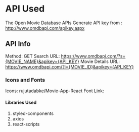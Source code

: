 # API Used
The Open Movie Database APIs
Generate API key from : http://www.omdbapi.com/apikey.aspx

## API Info
Method: GET
Search URL: https://www.omdbapi.com/?s={MOVIE_NAME}&apikey={API_KEY}
Movie Details URL: https://www.omdbapi.com/?i={MOVIE_ID}&apikey={API_KEY}

### Icons and Fonts
Icons: rujutadabke/Movie-App-React
Font Link: <link href="https://fonts.googleapis.com/css2?family=Josefin+Sans&display=swap" rel="stylesheet">

#### Libraries Used
 1. styled-components
 2. axios
 3. react-scripts


